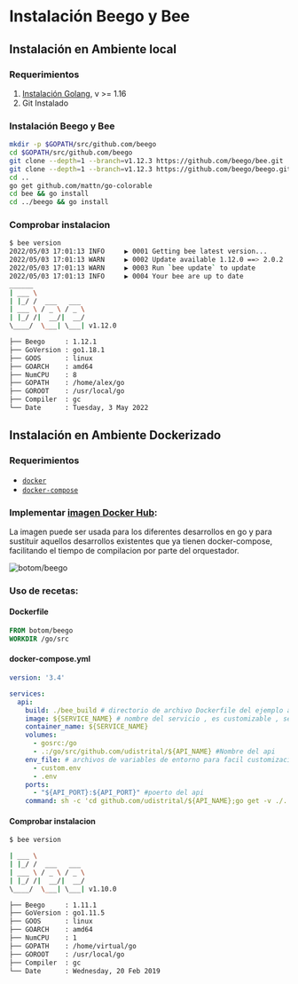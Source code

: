 # Instalación Beego y Bee

## Instalación en Ambiente local

### Requerimientos

1. [Instalación Golang](golang.md), v >= 1.16
2. Git Instalado

### Instalación Beego y Bee

```sh
mkdir -p $GOPATH/src/github.com/beego
cd $GOPATH/src/github.com/beego
git clone --depth=1 --branch=v1.12.3 https://github.com/beego/bee.git
git clone --depth=1 --branch=v1.12.3 https://github.com/beego/beego.git
cd ..
go get github.com/mattn/go-colorable 
cd bee && go install
cd ../beego && go install
```

### Comprobar instalacion

```sh
$ bee version
2022/05/03 17:01:13 INFO     ▶ 0001 Getting bee latest version...
2022/05/03 17:01:13 WARN     ▶ 0002 Update available 1.12.0 ==> 2.0.2
2022/05/03 17:01:13 WARN     ▶ 0003 Run `bee update` to update
2022/05/03 17:01:13 INFO     ▶ 0004 Your bee are up to date
______
| ___ \
| |_/ /  ___   ___
| ___ \ / _ \ / _ \
| |_/ /|  __/|  __/
\____/  \___| \___| v1.12.0

├── Beego     : 1.12.1
├── GoVersion : go1.18.1
├── GOOS      : linux
├── GOARCH    : amd64
├── NumCPU    : 8
├── GOPATH    : /home/alex/go
├── GOROOT    : /usr/local/go
├── Compiler  : gc
└── Date      : Tuesday, 3 May 2022

```

## Instalación en Ambiente Dockerizado

### Requerimientos
- [`docker`](https://docs.docker.com/engine/install/)   
- [`docker-compose`](https://docs.docker.com/compose/install/)

### Implementar [imagen Docker Hub](https://hub.docker.com/r/botom/beego):   

La imagen puede ser usada para los diferentes desarrollos en go y para sustituir aquellos desarrollos existentes que ya tienen docker-compose, facilitando el tiempo de compilacion por parte del orquestador.

![botom/beego](img/docker_botom_beego.png)

### Uso de recetas:   

#### Dockerfile

```Dockerfile
FROM botom/beego
WORKDIR /go/src
```

#### docker-compose.yml

```yml
version: '3.4'

services:
  api:
    build: ./bee_build # directorio de archivo Dockerfile del ejemplo anterior
    image: ${SERVICE_NAME} # nombre del servicio , es customizable , se recomienda el nombre del api
    container_name: ${SERVICE_NAME}
    volumes:
      - gosrc:/go
      - .:/go/src/github.com/udistrital/${API_NAME} #Nombre del api
    env_file: # archivos de variables de entorno para facil customizacion de las variables
      - custom.env
      - .env
    ports:
      - "${API_PORT}:${API_PORT}" #poerto del api
    command: sh -c 'cd github.com/udistrital/${API_NAME};go get -v ./...; bee migrate -driver=postgres -conn="postgres://${POSTGRES_USER}:${POSTGRES_PASSWORD}@${POSTGRES_HOST}/${POSTGRES_DB}?sslmode=disable&search_path=public" || true; bee run -downdoc=true -gendoc=true' #variables de coneccion a la base de datos
```

#### Comprobar instalacion

```bash
$ bee version

| ___ \
| |_/ /  ___   ___
| ___ \ / _ \ / _ \
| |_/ /|  __/|  __/
\____/  \___| \___| v1.10.0

├── Beego     : 1.11.1
├── GoVersion : go1.11.5
├── GOOS      : linux
├── GOARCH    : amd64
├── NumCPU    : 1
├── GOPATH    : /home/virtual/go
├── GOROOT    : /usr/local/go
├── Compiler  : gc
└── Date      : Wednesday, 20 Feb 2019
```
